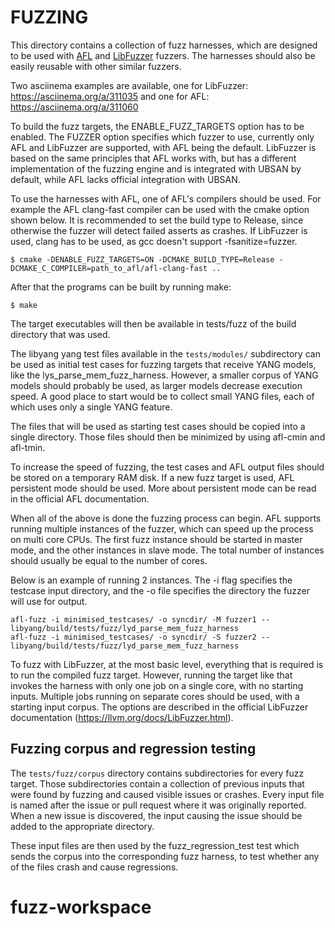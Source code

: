 # FUZZING
This directory contains a collection of fuzz harnesses, which are designed to
be used with [AFL](http://lcamtuf.coredump.cx/afl/) and [LibFuzzer](https://llvm.org/docs/LibFuzzer.html)
fuzzers. The harnesses should also be easily reusable with other similar fuzzers.

Two asciinema examples are available, one for LibFuzzer:
https://asciinema.org/a/311035
and one for AFL:
https://asciinema.org/a/311060

To build the fuzz targets, the ENABLE_FUZZ_TARGETS option has to be enabled.
The FUZZER option specifies which fuzzer to use, currently only AFL and LibFuzzer
are supported, with AFL being the default. LibFuzzer is based on the same 
principles that AFL works with, but has a different implementation of the fuzzing engine
and is integrated with UBSAN by default, while AFL lacks official integration with UBSAN.

To use the harnesses with AFL, one of AFL's compilers should be used.
For example the AFL clang-fast compiler can be used with the cmake option shown below.
It is recommended to set the build type to Release, since otherwise the fuzzer will
detect failed asserts as crashes.
If LibFuzzer is used, clang has to be used, as gcc doesn't support -fsanitize=fuzzer.

```
$ cmake -DENABLE_FUZZ_TARGETS=ON -DCMAKE_BUILD_TYPE=Release -DCMAKE_C_COMPILER=path_to_afl/afl-clang-fast ..
```

After that the programs can be built by running make:
```
$ make
```

The target executables will then be available in tests/fuzz of the build directory that was used.

The libyang yang test files available in the `tests/modules/` subdirectory can be used as initial
test cases for fuzzing targets that receive YANG models, like the lys_parse_mem_fuzz_harness. However, a smaller corpus of YANG models should probably
be used, as larger models decrease execution speed. A good place to start would be to collect
small YANG files, each of which uses only a single YANG feature.

The files that will be used as starting test cases should be copied into a single directory. Those files should then be minimized by using afl-cmin and afl-tmin.

To increase the speed of fuzzing, the test cases and AFL output files should be stored on a temporary RAM disk.
If a new fuzz target is used, AFL persistent mode should be used. More about persistent mode can be read in the official AFL documentation.

When all of the above is done the fuzzing process can begin. AFL supports running multiple instances of the fuzzer, which can speed up the
process on multi core CPUs. The first fuzz instance should be started in master mode, and the other instances in slave mode.
The total number of instances should usually be equal to the number of cores.

Below is an example of running 2 instances. The -i flag specifies the testcase input directory, and the -o file specifies the directory the fuzzer will use for output.
```
afl-fuzz -i minimised_testcases/ -o syncdir/ -M fuzzer1 -- libyang/build/tests/fuzz/lyd_parse_mem_fuzz_harness
afl-fuzz -i minimised_testcases/ -o syncdir/ -S fuzzer2 -- libyang/build/tests/fuzz/lyd_parse_mem_fuzz_harness
```

To fuzz with LibFuzzer, at the most basic level, everything that is required is
to run the compiled fuzz target.
However, running the target like that invokes the harness with only one job
on a single core, with no starting inputs. 
Multiple jobs running on separate cores should be used, with a starting input corpus.
The options are described in the official LibFuzzer documentation (https://llvm.org/docs/LibFuzzer.html).

## Fuzzing corpus and regression testing
The `tests/fuzz/corpus` directory contains subdirectories for every fuzz target. Those subdirectories contain a collection of previous inputs that were found by fuzzing and caused visible issues or crashes. Every input file is named after the issue or pull request where it was originally reported. When a new issue is discovered, the input causing the issue should be added to the appropriate directory.

These input files are then used by the fuzz_regression_test test which sends the corpus into the corresponding fuzz harness, to test whether any of the files crash and cause regressions.
# fuzz-workspace
